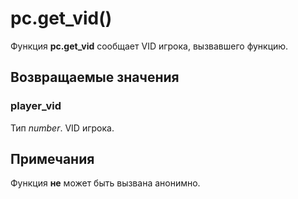 # pc.get_vid()
Функция **pc.get_vid** сообщает VID игрока, вызвавшего функцию.

## Возвращаемые значения
### player_vid
Тип *number*. VID игрока.

## Примечания
Функция **не** может быть вызвана анонимно.